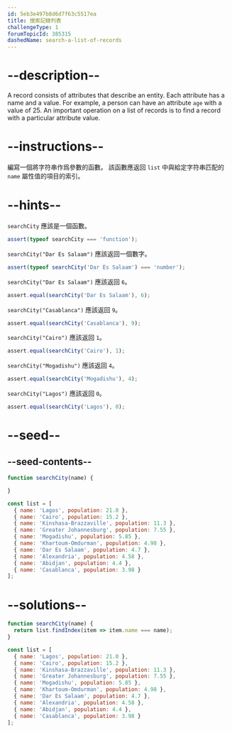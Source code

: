 ```yaml
---
id: 5eb3e497b8d6d7f63c5517ea
title: 搜索記錄列表
challengeType: 1
forumTopicId: 385315
dashedName: search-a-list-of-records
---
```


# --description--

A record consists of attributes that describe an entity. Each attribute has a name and a value. For example, a person can have an attribute `age` with a value of 25. An important operation on a list of records is to find a record with a particular attribute value.

# --instructions--

編寫一個將字符串作爲參數的函數。 該函數應返回 `list` 中與給定字符串匹配的 `name` 屬性值的項目的索引。

# --hints--

`searchCity` 應該是一個函數。

```js
assert(typeof searchCity === 'function');
```

`searchCity("Dar Es Salaam")` 應該返回一個數字。

```js
assert(typeof searchCity('Dar Es Salaam') === 'number');
```

`searchCity("Dar Es Salaam")` 應該返回 `6`。

```js
assert.equal(searchCity('Dar Es Salaam'), 6);
```

`searchCity("Casablanca")` 應該返回 `9`。

```js
assert.equal(searchCity('Casablanca'), 9);
```

`searchCity("Cairo")` 應該返回 `1`。

```js
assert.equal(searchCity('Cairo'), 1);
```

`searchCity("Mogadishu")` 應該返回 `4`。

```js
assert.equal(searchCity('Mogadishu'), 4);
```

`searchCity("Lagos")` 應該返回 `0`。

```js
assert.equal(searchCity('Lagos'), 0);
```

# --seed--

## --seed-contents--

```js
function searchCity(name) {

}

const list = [
  { name: 'Lagos', population: 21.0 },
  { name: 'Cairo', population: 15.2 },
  { name: 'Kinshasa-Brazzaville', population: 11.3 },
  { name: 'Greater Johannesburg', population: 7.55 },
  { name: 'Mogadishu', population: 5.85 },
  { name: 'Khartoum-Omdurman', population: 4.98 },
  { name: 'Dar Es Salaam', population: 4.7 },
  { name: 'Alexandria', population: 4.58 },
  { name: 'Abidjan', population: 4.4 },
  { name: 'Casablanca', population: 3.98 }
];
```

# --solutions--

```js
function searchCity(name) {
  return list.findIndex(item => item.name === name);
}

const list = [
  { name: 'Lagos', population: 21.0 },
  { name: 'Cairo', population: 15.2 },
  { name: 'Kinshasa-Brazzaville', population: 11.3 },
  { name: 'Greater Johannesburg', population: 7.55 },
  { name: 'Mogadishu', population: 5.85 },
  { name: 'Khartoum-Omdurman', population: 4.98 },
  { name: 'Dar Es Salaam', population: 4.7 },
  { name: 'Alexandria', population: 4.58 },
  { name: 'Abidjan', population: 4.4 },
  { name: 'Casablanca', population: 3.98 }
];
```
